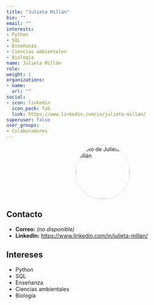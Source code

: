 ```yaml
---
title: "Julieta Millán"
bio: ""
email: ""
interests:
- Python
- SQL
- Enseñanza
- Ciencias ambientales
- Biología
name: Julieta Millán
role:
weight: 1
organizations:
- name: 
  url: ""
social:
- icon: linkedin
  icon_pack: fab
  link: https://www.linkedin.com/in/julieta-millan/
superuser: false
user_groups:
- Colaboradores
---
```


<div style="display:flex;justify-content:center;margin:0 0 1rem 0;">
  <img
    src="/authors/jmillan/avatar.png"
    alt="Foto de Julieta Millán"
    width="140" height="140"
    style="width:140px;height:140px;border-radius:9999px;object-fit:cover;display:block;box-shadow:0 1px 6px rgba(0,0,0,.12);"
  >
</div>

## Contacto
- **Correo:** _(no disponible)_
- **LinkedIn:** <https://www.linkedin.com/in/julieta-millan/>

## Intereses
- Python  
- SQL  
- Enseñanza  
- Ciencias ambientales  
- Biología

